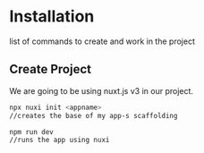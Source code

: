 # Installation

list of commands to create and work in the project

## Create Project

We are going to be using nuxt.js v3 in our project.

```sh
npx nuxi init <appname>
//creates the base of my app-s scaffolding

npm run dev
//runs the app using nuxi
```
